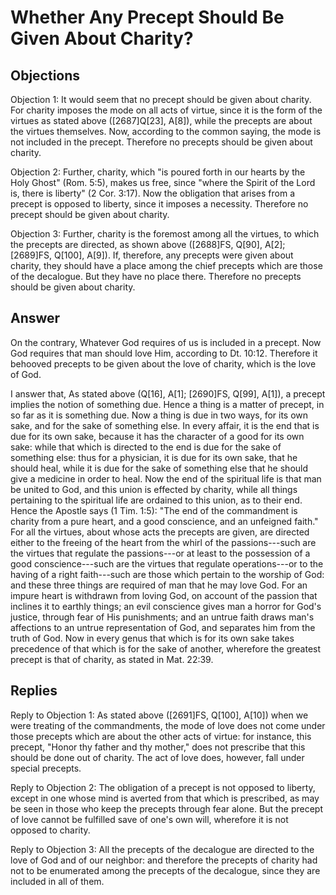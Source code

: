 # Whether Any Precept Should Be Given About Charity?

## Objections

Objection 1: It would seem that no precept should be given about charity. For charity imposes the mode on all acts of virtue, since it is the form of the virtues as stated above ([2687]Q[23], A[8]), while the precepts are about the virtues themselves. Now, according to the common saying, the mode is not included in the precept. Therefore no precepts should be given about charity.

Objection 2: Further, charity, which "is poured forth in our hearts by the Holy Ghost" (Rom. 5:5), makes us free, since "where the Spirit of the Lord is, there is liberty" (2 Cor. 3:17). Now the obligation that arises from a precept is opposed to liberty, since it imposes a necessity. Therefore no precept should be given about charity.

Objection 3: Further, charity is the foremost among all the virtues, to which the precepts are directed, as shown above ([2688]FS, Q[90], A[2]; [2689]FS, Q[100], A[9]). If, therefore, any precepts were given about charity, they should have a place among the chief precepts which are those of the decalogue. But they have no place there. Therefore no precepts should be given about charity.

## Answer

On the contrary, Whatever God requires of us is included in a precept. Now God requires that man should love Him, according to Dt. 10:12. Therefore it behooved precepts to be given about the love of charity, which is the love of God.

I answer that, As stated above (Q[16], A[1]; [2690]FS, Q[99], A[1]), a precept implies the notion of something due. Hence a thing is a matter of precept, in so far as it is something due. Now a thing is due in two ways, for its own sake, and for the sake of something else. In every affair, it is the end that is due for its own sake, because it has the character of a good for its own sake: while that which is directed to the end is due for the sake of something else: thus for a physician, it is due for its own sake, that he should heal, while it is due for the sake of something else that he should give a medicine in order to heal. Now the end of the spiritual life is that man be united to God, and this union is effected by charity, while all things pertaining to the spiritual life are ordained to this union, as to their end. Hence the Apostle says (1 Tim. 1:5): "The end of the commandment is charity from a pure heart, and a good conscience, and an unfeigned faith." For all the virtues, about whose acts the precepts are given, are directed either to the freeing of the heart from the whirl of the passions---such are the virtues that regulate the passions---or at least to the possession of a good conscience---such are the virtues that regulate operations---or to the having of a right faith---such are those which pertain to the worship of God: and these three things are required of man that he may love God. For an impure heart is withdrawn from loving God, on account of the passion that inclines it to earthly things; an evil conscience gives man a horror for God's justice, through fear of His punishments; and an untrue faith draws man's affections to an untrue representation of God, and separates him from the truth of God. Now in every genus that which is for its own sake takes precedence of that which is for the sake of another, wherefore the greatest precept is that of charity, as stated in Mat. 22:39.

## Replies

Reply to Objection 1: As stated above ([2691]FS, Q[100], A[10]) when we were treating of the commandments, the mode of love does not come under those precepts which are about the other acts of virtue: for instance, this precept, "Honor thy father and thy mother," does not prescribe that this should be done out of charity. The act of love does, however, fall under special precepts.

Reply to Objection 2: The obligation of a precept is not opposed to liberty, except in one whose mind is averted from that which is prescribed, as may be seen in those who keep the precepts through fear alone. But the precept of love cannot be fulfilled save of one's own will, wherefore it is not opposed to charity.

Reply to Objection 3: All the precepts of the decalogue are directed to the love of God and of our neighbor: and therefore the precepts of charity had not to be enumerated among the precepts of the decalogue, since they are included in all of them.